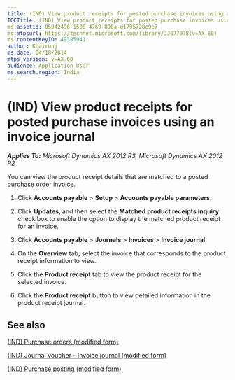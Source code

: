 ```yaml
---
title: (IND) View product receipts for posted purchase invoices using an invoice journal
TOCTitle: (IND) View product receipts for posted purchase invoices using an invoice journal
ms:assetid: 85042496-1506-4769-898a-d1795728c9c7
ms:mtpsurl: https://technet.microsoft.com/library/JJ677978(v=AX.60)
ms:contentKeyID: 49385941
author: Khairunj
ms.date: 04/18/2014
mtps_version: v=AX.60
audience: Application User
ms.search.region: India
---
```


# (IND) View product receipts for posted purchase invoices using an invoice journal 


_**Applies To:** Microsoft Dynamics AX 2012 R3, Microsoft Dynamics AX 2012 R2_

You can view the product receipt details that are matched to a posted purchase order invoice.

1.  Click **Accounts payable** \> **Setup** \> **Accounts payable parameters**.

2.  Click **Updates**, and then select the **Matched product receipts inquiry** check box to enable the option to display the matched product receipt for an invoice.

3.  Click **Accounts payable** \> **Journals** \> **Invoices** \> **Invoice journal**.

4.  On the **Overview** tab, select the invoice that corresponds to the product receipt information to view.

5.  Click the **Product receipt** tab to view the product receipt for the selected invoice.

6.  Click the **Product receipt** button to view detailed information in the product receipt journal.

## See also

[(IND) Purchase orders (modified form)](https://technet.microsoft.com/library/jj664798\(v=ax.60\))

[(IND) Journal voucher - Invoice journal (modified form)](https://technet.microsoft.com/library/jj664791\(v=ax.60\))

[(IND) Purchase posting (modified form)](https://technet.microsoft.com/library/jj664475\(v=ax.60\))

  


